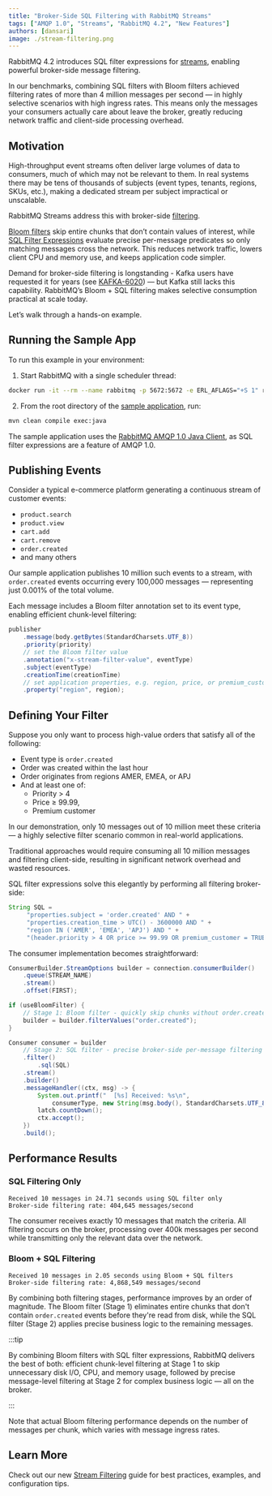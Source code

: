 ```yaml
---
title: "Broker-Side SQL Filtering with RabbitMQ Streams"
tags: ["AMQP 1.0", "Streams", "RabbitMQ 4.2", "New Features"]
authors: [dansari]
image: ./stream-filtering.png
---
```


RabbitMQ 4.2 introduces SQL filter expressions for [streams](/docs/streams), enabling powerful broker-side message filtering.

In our benchmarks, combining SQL filters with Bloom filters achieved filtering rates of more than 4 million messages per second — in highly selective scenarios with high ingress rates.
This means only the messages your consumers actually care about leave the broker, greatly reducing network traffic and client-side processing overhead.

<!-- truncate -->

## Motivation

High-throughput event streams often deliver large volumes of data to consumers, much of which may not be relevant to them.
In real systems there may be tens of thousands of subjects (event types, tenants, regions, SKUs, etc.), making a dedicated stream per subject impractical or unscalable.

RabbitMQ Streams address this with broker-side [filtering](/docs/next/stream-filtering).

[Bloom filters](/docs/next/stream-filtering#stage-1-bloom-filter) skip entire chunks that don’t contain values of interest, while [SQL Filter Expressions](/docs/next/stream-filtering#sql-filter-expressions) evaluate precise per-message predicates so only matching messages cross the network.
This reduces network traffic, lowers client CPU and memory use, and keeps application code simpler.

Demand for broker-side filtering is longstanding - Kafka users have requested it for years (see [KAFKA-6020](https://issues.apache.org/jira/browse/KAFKA-6020)) — but Kafka still lacks this capability.
RabbitMQ’s Bloom + SQL filtering makes selective consumption practical at scale today.

Let’s walk through a hands-on example.

## Running the Sample App

To run this example in your environment:
1. Start RabbitMQ with a single scheduler thread:
```bash
docker run -it --rm --name rabbitmq -p 5672:5672 -e ERL_AFLAGS="+S 1" rabbitmq:4.2.0-beta.3
```

2. From the root directory of the [sample application](https://github.com/ansd/sql-filter-expressions/tree/blog-post), run:
```bash
mvn clean compile exec:java
```

The sample application uses the [RabbitMQ AMQP 1.0 Java Client](https://github.com/rabbitmq/rabbitmq-amqp-java-client), as SQL filter expressions are a feature of AMQP 1.0.

## Publishing Events

Consider a typical e-commerce platform generating a continuous stream of customer events:
* `product.search`
* `product.view`
* `cart.add`
* `cart.remove`
* `order.created`
* and many others

Our sample application publishes 10 million such events to a stream, with `order.created` events occurring every 100,000 messages — representing just 0.001% of the total volume.

Each message includes a Bloom filter annotation set to its event type, enabling efficient chunk-level filtering:
```java
publisher
    .message(body.getBytes(StandardCharsets.UTF_8))
    .priority(priority)
    // set the Bloom filter value
    .annotation("x-stream-filter-value", eventType)
    .subject(eventType)
    .creationTime(creationTime)
    // set application properties, e.g. region, price, or premium_customer
    .property("region", region);
```

## Defining Your Filter

Suppose you only want to process high-value orders that satisfy all of the following:
* Event type is `order.created`
* Order was created within the last hour
* Order originates from regions AMER, EMEA, or APJ
* And at least one of:
    * Priority > 4
    * Price ≥ 99.99,
    * Premium customer

In our demonstration, only 10 messages out of 10 million meet these criteria — a highly selective filter scenario common in real-world applications.

Traditional approaches would require consuming all 10 million messages and filtering client-side, resulting in significant network overhead and wasted resources.

SQL filter expressions solve this elegantly by performing all filtering broker-side:

```java
String SQL =
     "properties.subject = 'order.created' AND " +
     "properties.creation_time > UTC() - 3600000 AND " +
     "region IN ('AMER', 'EMEA', 'APJ') AND " +
     "(header.priority > 4 OR price >= 99.99 OR premium_customer = TRUE)";
```

The consumer implementation becomes straightforward:
```java
ConsumerBuilder.StreamOptions builder = connection.consumerBuilder()
    .queue(STREAM_NAME)
    .stream()
    .offset(FIRST);

if (useBloomFilter) {
    // Stage 1: Bloom filter - quickly skip chunks without order.created events
    builder = builder.filterValues("order.created");
}

Consumer consumer = builder
    // Stage 2: SQL filter - precise broker-side per-message filtering
    .filter()
        .sql(SQL)
    .stream()
    .builder()
    .messageHandler((ctx, msg) -> {
        System.out.printf("  [%s] Received: %s\n",
            consumerType, new String(msg.body(), StandardCharsets.UTF_8));
        latch.countDown();
        ctx.accept();
    })
    .build();
```

## Performance Results

### SQL Filtering Only

```
Received 10 messages in 24.71 seconds using SQL filter only
Broker-side filtering rate: 404,645 messages/second
```

The consumer receives exactly 10 messages that match the criteria.
All filtering occurs on the broker, processing over 400k messages per second while transmitting only the relevant data over the network.

### Bloom + SQL Filtering

```
Received 10 messages in 2.05 seconds using Bloom + SQL filters
Broker-side filtering rate: 4,868,549 messages/second
```

By combining both filtering stages, performance improves by an order of magnitude.
The Bloom filter (Stage 1) eliminates entire chunks that don't contain `order.created` events before they're read from disk, while the SQL filter (Stage 2) applies precise business logic to the remaining messages.

:::tip

By combining Bloom filters with SQL filter expressions, RabbitMQ delivers the best of both:
efficient chunk-level filtering at Stage 1 to skip unnecessary disk I/O, CPU, and memory usage, followed by precise message-level filtering at Stage 2 for complex business logic — all on the broker.

:::

Note that actual Bloom filtering performance depends on the number of messages per chunk, which varies with message ingress rates.

## Learn More

Check out our new [Stream Filtering](/docs/next/stream-filtering) guide for best practices, examples, and configuration tips.
